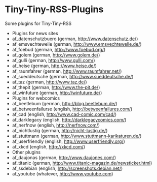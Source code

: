 Tiny-Tiny-RSS-Plugins
=====================

Some plugins for Tiny-Tiny-RSS

* Plugins for news sites
 * af_datenschutzbuero (german, http://www.datenschutz.de/)
 * af_emsvechtewelle (german, http://www.emsvechtewelle.de/)
 * af_foebud (german, http://www.foebud.org/)
 * af_golem (german, http://www.golem.de/)
 * af_gulli (german, http://www.gulli.com/)
 * af_heise (german, http://www.heise.de/)
 * af_raumfahrer (german, http://www.raumfahrer.net/)
 * af_sueddeutsche (german, http://www.sueddeutsche.de/)
 * af_taz (german, http://www.taz.de/)
 * af_thepit (german, http://www.the-pit.de/)
 * af_winfuture (german, http://winfuture.de/)
* Plugins for webcomics
 * af_beetlebum (german, http://blog.beetlebum.de/)
 * af_betweenfailurse (english, http://betweenfailures.com/)
 * af_cad (english, http://www.cad-comic.com/cad/)
 * af_darklegacy (english, http://darklegacycomics.com/)
 * af_nerfnow (english, http://nerfnow.com/)
 * af_nichtlustig (german, http://nicht-lustig.de/)
 * af_stuttmann (german, http://www.stuttmann-karikaturen.de/)
 * af_userfriendly (english, http://www.userfriendly.org/)
 * af_xkcd (english, http://xkcd.com/)
* Other plugins
 * af_daujonas (german, http://www.daujones.com/)
 * af_titanic (german, http://www.titanic-magazin.de/newsticker.html)
 * af_ssdebian (english, http://screenshots.debian.net/)
 * af_youtube (whatever, http://www.youtube.com)
